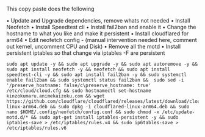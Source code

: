 
This copy paste does the following 

 • Update and Upgrade dependencies, remove whats not needed
 • Install Neofetch
 • Install Speedtest cli
 • Install fail2ban and enable it
 • Change the hostname to what you like and make it persistent
 • Install cloudflared for arm64
 • Edit neofetch config - (manual intervention needed here, comment out kernel, uncomment CPU and Disk)
 • Remove all the motd 
 • Install persistent iptables so that change via iptables -F are persistent
 
```
sudo apt update -y && sudo apt upgrade -y && sudo apt autoremove -y && sudo apt install neofetch -y && neofetch && sudo apt install speedtest-cli -y && sudo apt install fail2ban -y && sudo systemctl enable fail2ban && sudo systemctl status fail2ban &&  sudo sed -i '/preserve_hostname: false/c\preserve_hostname: true' /etc/cloud/cloud.cfg && sudo hostnamectl set-hostname kinzokumaru.animekaizoku.com && wget https://github.com/cloudflare/cloudflared/releases/latest/download/cloudflared-linux-arm64.deb && sudo dpkg -i cloudflared-linux-arm64.deb && sudo nano $HOME/.config/neofetch/config.conf && sudo chmod -x /etc/update-motd.d/* && sudo apt-get install iptables-persistent -y && sudo iptables-save > /etc/iptables/rules.v4 && sudo ip6tables-save > /etc/iptables/rules.v6
```

